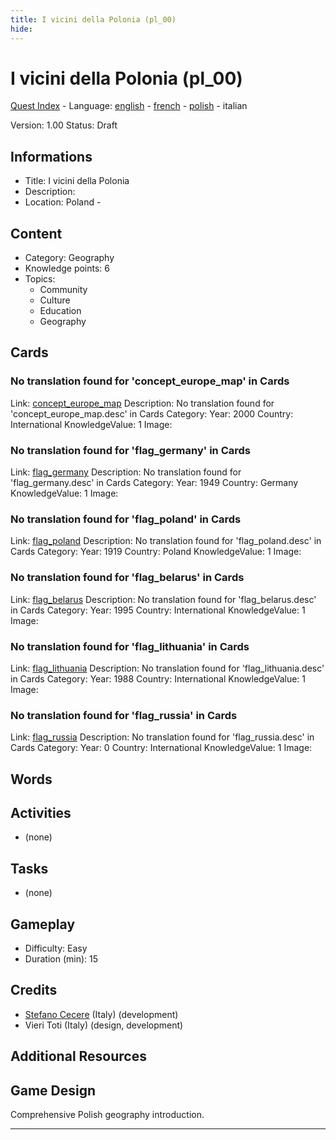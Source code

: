 ```yaml
---
title: I vicini della Polonia (pl_00)
hide:
---
```


# I vicini della Polonia (pl_00)
[Quest Index](./index.it.md) - Language: [english](./pl_00.md) - [french](./pl_00.fr.md) - [polish](./pl_00.pl.md) - italian

Version: 1.00
Status: Draft

## Informations

- Title: I vicini della Polonia
- Description: 
- Location: Poland - 
## Content
- Category: Geography
- Knowledge points: 6
- Topics:
  - Community
  - Culture
  - Education
  - Geography

## Cards
### No translation found for 'concept_europe_map' in Cards
Link: [concept_europe_map](../cards/index.md#concept_europe_map)
Description: No translation found for 'concept_europe_map.desc' in Cards
Category: 
Year: 2000
Country: International
KnowledgeValue: 1
Image: 

### No translation found for 'flag_germany' in Cards
Link: [flag_germany](../cards/index.md#flag_germany)
Description: No translation found for 'flag_germany.desc' in Cards
Category: 
Year: 1949
Country: Germany
KnowledgeValue: 1
Image: 

### No translation found for 'flag_poland' in Cards
Link: [flag_poland](../cards/index.md#flag_poland)
Description: No translation found for 'flag_poland.desc' in Cards
Category: 
Year: 1919
Country: Poland
KnowledgeValue: 1
Image: 

### No translation found for 'flag_belarus' in Cards
Link: [flag_belarus](../cards/index.md#flag_belarus)
Description: No translation found for 'flag_belarus.desc' in Cards
Category: 
Year: 1995
Country: International
KnowledgeValue: 1
Image: 

### No translation found for 'flag_lithuania' in Cards
Link: [flag_lithuania](../cards/index.md#flag_lithuania)
Description: No translation found for 'flag_lithuania.desc' in Cards
Category: 
Year: 1988
Country: International
KnowledgeValue: 1
Image: 

### No translation found for 'flag_russia' in Cards
Link: [flag_russia](../cards/index.md#flag_russia)
Description: No translation found for 'flag_russia.desc' in Cards
Category: 
Year: 0
Country: International
KnowledgeValue: 1
Image: 

## Words
## Activities
- (none)

## Tasks
- (none)
## Gameplay
- Difficulty: Easy
- Duration (min): 15
## Credits
- [Stefano Cecere](https://stefanocecere.com) (Italy) (development)
- Vieri Toti (Italy) (design, development)

## Additional Resources

## Game Design
Comprehensive Polish geography introduction.


---

